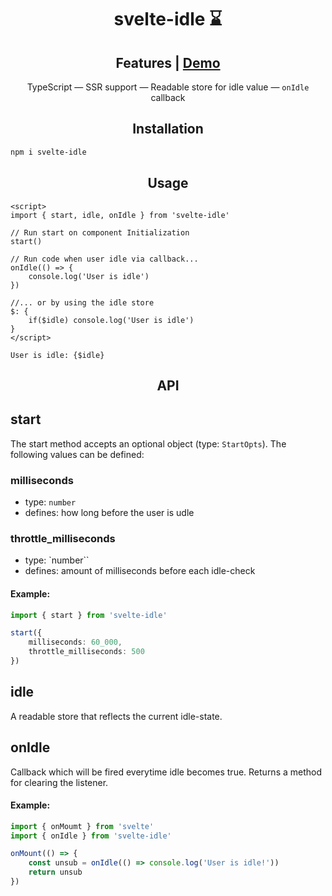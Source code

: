 <h1 align="center">
svelte-idle ⌛
</h1>

<h2 align="center">
Features | <a href="https://svelte.dev/repl/2e065d537d284be2adcb14dfe24cb3ca?version=3.46.4">Demo</a>
</h2>

<p align="center">
    TypeScript &mdash; SSR support &mdash; Readable store for idle value &mdash; <code>onIdle</code> callback
</p>

<h2 align="center">
Installation
</h2>

```bash
npm i svelte-idle
```

<h2 align="center">
Usage
</h2>

```svelte
<script>
import { start, idle, onIdle } from 'svelte-idle'

// Run start on component Initialization
start()

// Run code when user idle via callback...
onIdle(() => {
    console.log('User is idle')
})

//... or by using the idle store
$: {
    if($idle) console.log('User is idle')
}
</script>

User is idle: {$idle}
```

<h2 align="center">
API
</h2>

## start
The start method accepts an optional object (type: `StartOpts`). The following values can be defined:

### milliseconds
- type: `number`
- defines: how long before the user is udle

### throttle_milliseconds
- type: `number``
- defines: amount of milliseconds before each idle-check


#### Example:
```ts
import { start } from 'svelte-idle'

start({
    milliseconds: 60_000,
    throttle_milliseconds: 500
})
```

## idle
A readable store that reflects the current idle-state.

## onIdle
Callback which will be fired everytime idle becomes true. Returns a method for clearing the listener.

#### Example:
```ts
import { onMoumt } from 'svelte'
import { onIdle } from 'svelte-idle'

onMount(() => {
    const unsub = onIdle(() => console.log('User is idle!'))
    return unsub
})
```
